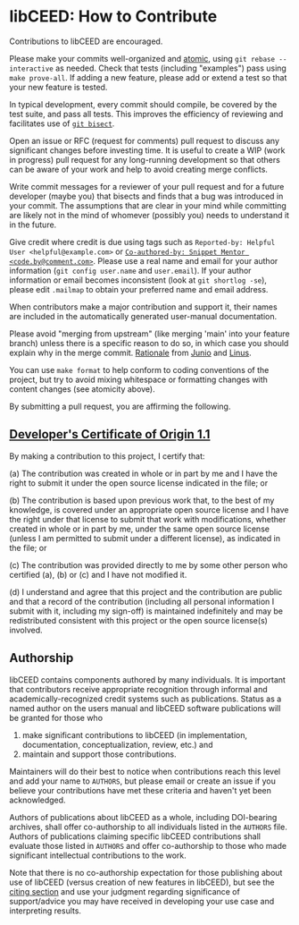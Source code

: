 # libCEED: How to Contribute

Contributions to libCEED are encouraged.
<!---
Please use a pull request to the appropriate branch ('stable' for backward-compatible bug fixes for the last stable release, main' for new features and everything else).
-->
Please make your commits well-organized and [atomic](https://en.wikipedia.org/wiki/Atomic_commit#Atomic_commit_convention), using `git rebase --interactive` as needed.
Check that tests (including "examples") pass using `make prove-all`.
If adding a new feature, please add or extend a test so that your new feature is tested.

In typical development, every commit should compile, be covered by the test suite, and pass all tests.
This improves the efficiency of reviewing and facilitates use of [`git bisect`](https://git-scm.com/docs/git-bisect).

Open an issue or RFC (request for comments) pull request to discuss any significant changes before investing time.
It is useful to create a WIP (work in progress) pull request for any long-running development so that others can be aware of your work and help to avoid creating merge conflicts.

Write commit messages for a reviewer of your pull request and for a future developer (maybe you) that bisects and finds that a bug was introduced in your commit.
The assumptions that are clear in your mind while committing are likely not in the mind of whomever (possibly you) needs to understand it in the future.

Give credit where credit is due using tags such as `Reported-by: Helpful User <helpful@example.com>` or [`Co-authored-by: Snippet Mentor <code.by@comment.com>`](https://help.github.com/en/github/committing-changes-to-your-project/creating-a-commit-with-multiple-authors#creating-co-authored-commits-on-the-command-line).
Please use a real name and email for your author information (`git config user.name` and `user.email`).
If your author information or email becomes inconsistent (look at `git shortlog -se`), please edit `.mailmap` to obtain your preferred name and email address.

When contributors make a major contribution and support it, their names are included in the automatically generated user-manual documentation.

Please avoid "merging from upstream" (like merging 'main' into your feature branch) unless there is a specific reason to do so, in which case you should explain why in the merge commit.
[Rationale](https://lwn.net/Articles/328436/) from
[Junio](https://gitster.livejournal.com/42247.html) and
[Linus](http://yarchive.net/comp/linux/git_merges_from_upstream.html).

You can use `make format` to help conform to coding conventions of the project, but try to avoid mixing whitespace or formatting changes with content changes (see atomicity above).

By submitting a pull request, you are affirming the following.

## [Developer's Certificate of Origin 1.1](https://developercertificate.org/)

By making a contribution to this project, I certify that:

(a) The contribution was created in whole or in part by me and I have the right to submit it under the open source license indicated in the file; or

(b) The contribution is based upon previous work that, to the best of my knowledge, is covered under an appropriate open source license and I have the right under that license to submit that work with modifications, whether created in whole or in part by me, under the same open source license (unless I am permitted to submit under a different license), as indicated in the file; or

(c) The contribution was provided directly to me by some other person who certified (a), (b) or (c) and I have not modified it.

(d) I understand and agree that this project and the contribution are public and that a record of the contribution (including all personal information I submit with it, including my sign-off) is maintained indefinitely and may be redistributed consistent with this project or the open source license(s) involved.

## Authorship

libCEED contains components authored by many individuals.
It is important that contributors receive appropriate recognition through informal and academically-recognized credit systems such as publications.
Status as a named author on the users manual and libCEED software publications will be granted for those who

1. make significant contributions to libCEED (in implementation, documentation, conceptualization, review, etc.) and 
2. maintain and support those contributions.

Maintainers will do their best to notice when contributions reach this level and add your name to `AUTHORS`, but please email or create an issue if you believe your contributions have met these criteria and haven't yet been acknowledged.

Authors of publications about libCEED as a whole, including DOI-bearing archives, shall offer co-authorship to all individuals listed in the `AUTHORS` file.
Authors of publications claiming specific libCEED contributions shall evaluate those listed in `AUTHORS` and offer co-authorship to those who made significant intellectual contributions to the work.

Note that there is no co-authorship expectation for those publishing about use of libCEED (versus creation of new features in libCEED), but see the [citing section](https://libceed.org/en/latest/gettingstarted/#how-to-cite) and use your judgment regarding significance of support/advice you may have received in developing your use case and interpreting results.
